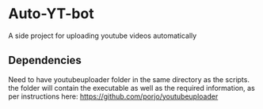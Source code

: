 # Auto-YT-bot
 A side project for uploading youtube videos automatically



 ## Dependencies
 Need to have youtubeuploader folder in the same directory as the scripts. 
 the folder will contain the executable as well as the required information, as per instructions here: https://github.com/porjo/youtubeuploader

 
 
